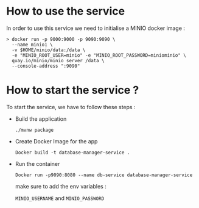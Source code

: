 # How to use the service 
In order to use this service we need to initialise a MINIO docker image :
```
> docker run -p 9000:9000 -p 9090:9090 \
  --name minio1 \
  -v $HOME/minio/data:/data \
  -e "MINIO_ROOT_USER=minio" -e "MINIO_ROOT_PASSWORD=miniominio" \
  quay.io/minio/minio server /data \
  --console-address ":9090"
```

# How to start the service ?
To start the service, we have to follow these steps :
- Build the application 
    ```
  ./mvnw package
    ```
- Create Docker Image for the app
    ```
  Docker build -t database-manager-service .
    ```
- Run the container
    ```
  Docker run -p9090:8080 --name db-service database-manager-service
    ```
  make sure to add the env variables :

  `MINIO_USERNAME` and `MINIO_PASSWORD`

